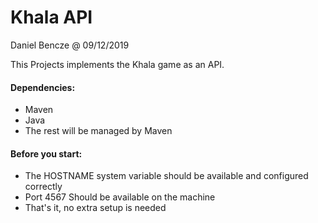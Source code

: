 # Khala API
Daniel Bencze @ 09/12/2019

This Projects implements the Khala game as an API.

#### Dependencies:
- Maven
- Java
- The rest will be managed by Maven

#### Before you start:
- The HOSTNAME system variable should be available and configured correctly
- Port 4567 Should be available on the machine
- That's it, no extra setup is needed
